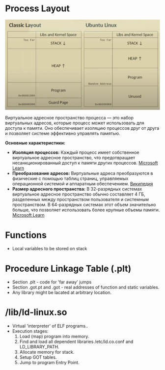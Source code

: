 # Process Layout

![1734447875686](images/memory/1734447875686.png)

Виртуальное адресное пространство процесса — это набор виртуальных адресов, которые процесс может использовать для доступа к памяти. Оно обеспечивает изоляцию процессов друг от друга и позволяет системе эффективно управлять памятью.

**Основные характеристики:**

* **Изоляция процессов:** Каждый процесс имеет собственное виртуальное адресное пространство, что предотвращает несанкционированный доступ к памяти других процессов.
  [Microsoft Learn](https://learn.microsoft.com/ru-ru/windows-hardware/drivers/gettingstarted/virtual-address-spaces?utm_source=chatgpt.com)
* **Преобразование адресов:** Виртуальные адреса преобразуются в физические с помощью таблиц страниц, управляемых операционной системой и аппаратным обеспечением.
  [Википедия](https://ru.wikipedia.org/wiki/%D0%92%D0%B8%D1%80%D1%82%D1%83%D0%B0%D0%BB%D1%8C%D0%BD%D0%B0%D1%8F_%D0%BF%D0%B0%D0%BC%D1%8F%D1%82%D1%8C?utm_source=chatgpt.com)
* **Размер адресного пространства:** В 32-разрядных системах виртуальное адресное пространство обычно составляет 4 ГБ, разделенных между пространством пользователя и системным пространством. В 64-разрядных системах этот объем значительно больше, что позволяет использовать более крупные объемы памяти.
  [Microsoft Learn](https://learn.microsoft.com/ru-ru/windows-hardware/drivers/gettingstarted/virtual-address-spaces?utm_source=chatgpt.com)

# Functions

* Local variables to be stored on stack

# Procedure Linkage Table (.plt)

* Section .plt - code for 'far away' jumps
* Section .got.pt and .got - real addresses of function and static variables.
* Any library might be lacated at arbitrary location.

# /lib/ld-linux.so

* Virtual 'interpreter' of ELF programs..
* Execution stages:
  1. Load (map) program into memory.
  2. Find and load all dependent libraries /etc/ld.co.conf and LD_LIBRARY_PATH.
  3. Allocate memory for stack.
  4. Setup GOT tables.
  5. Jump to program Entry Point.
